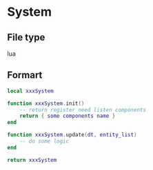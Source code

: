 # System
## File type
lua
## Formart
```lua
local xxxSystem

function xxxSystem.init()
    -- return register need listen components
	return { some components name }
end

function xxxSystem.update(dt, entity_list)
    -- do some logic
end

return xxxSystem
```
